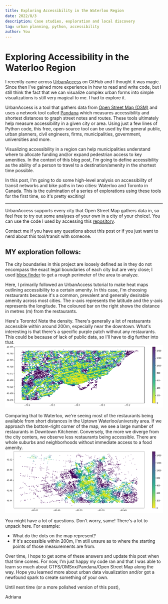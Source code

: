 ```yaml
---
title: Exploring Accessibility in the Waterloo Region
date: 2022/8/3
description: Case studies, exploration and local discovery
tag: urban planning, python, accessibility
author: You
---
```


# Exploring Accessibility in the Waterloo Region

I recently came across [UrbanAccess](https://github.com/UDST/urbanaccess) on GitHub and I thought it was magic. Since then I've gained more experience in how to read and write code, but I still think the fact that we can visualize complex urban forms into simple visualizations is still very magical to me. I had to explore it.

UrbanAccess is a tool that gathers data from [Open Street Map (OSM)](https://www.openstreetmap.org/#map=2/63.3/-109.3) and uses a network tool called [Pandana](http://udst.github.io/pandana/) which measures accessibility and shortest distances to graph street notes and routes. These tools ultimately help measure accessibility in a given city or area. Using just a few lines of Python code, this free, open-source tool can be used by the general public, urban planners, civil engineers, firms, municipalities, government, universities and more. 

Visualizing accessibility in a region can help municipalities understand where to allocate funding and/or expand pedestrian access to key amenities. In the context of this blog post, I'm going to define accessibility as the ability of a person to travel to a destination/amenity in the shortest time possible. 

In this post, I'm going to do some high-level analysis on accessibility of transit networks and bike paths in two cities: Waterloo  and Toronto in Canada. This is the culmination of a series of explorations using these tools for the first time, so it's pretty exciting!

---
UrbanAccess supports every city that Open Street Map gathers data in, so feel free to try out some analyses of your own in a city of your choice!. You can use the code I used by accessing this [repository]().

Contact me if you have any questions about this post or if you just want to nerd about this tool/transit with someone.

MY exploration follows:
---
The city boundaries in this project are loosely defined as in they do not encompass the exact legal boundaries of each city but are very close; I used [bbox finder](http://bboxfinder.com/#0.000000,0.000000,0.000000,0.000000) to get a rough perimeter of the area to analyze. 

Here, I primarily followed an UrbanAccess tutorial to make heat maps outlining accessibility to a certain amenity. In this case, I'm choosing restaurants because it's a common, prevalent and generally desirable amenity across most cities. The x-axis represents the latitude and the y-axis represents the longitude. The coloured bar on the right shows the distance in metres (m) from the restaurants.

Here's Toronto! Note the density. There's generally a lot of restaurants accessible within around 200m, especially near the downtown. What's interesting is that there's a specific purple patch without any restaurants. This could be because of lack of public data, so I'll have to dig further into that. 
![restaurant-toronto](./../../public/images/restaurant-toronto.png)

Comparing that to Waterloo, we're seeing most of the restaurants being available from short distances in the Uptown Waterloo/university area. If we approach the bottom-right corner of the map, we see a large number of restaurants in Downtown Kitchener. Conversely, the more we diverge from the city centers, we observe less restaurants being accessible. There are whole suburbs and neighborhoods without immediate access to a food amenity. 
![restaurant-waterloo](./../../public/images/restaurant-waterloo.png)

You might have a lot of questions. Don't worry, same! There's a lot to unpack here. For example: 
- What do the dots on the map represent?
- If it's accessible within 200m, I'm still unsure as to where the starting points of those measurements are from.

Over time, I hope to get some of these answers and update this post when that time comes. For now, I'm just happy my code ran and that I was able to learn so much about GTFS/OMSnx/Pandana/Open Street Map along the way. Hope you learned more about urban data visualization and/or got a newfound spark to create something of your own. 

Until next time (or a more polished version of this post),

Adriana
